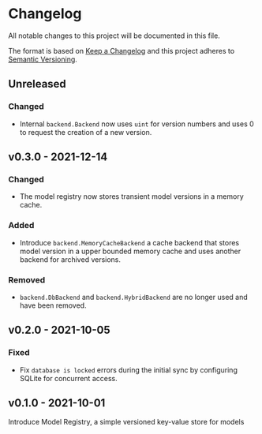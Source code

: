 # Changelog

All notable changes to this project will be documented in this file.

The format is based on [Keep a Changelog](http://keepachangelog.com/en/1.0.0/)
and this project adheres to [Semantic Versioning](http://semver.org/spec/v2.0.0.html).

## Unreleased

### Changed

- Internal `backend.Backend` now uses `uint` for version numbers and uses 0 to request the creation of a new version.

## v0.3.0 - 2021-12-14

### Changed

- The model registry now stores transient model versions in a memory cache.

### Added

- Introduce `backend.MemoryCacheBackend` a cache backend that stores model version in a upper bounded memory cache and uses another backend for archived versions.

### Removed

- `backend.DbBackend` and `backend.HybridBackend` are no longer used and have been removed.

## v0.2.0 - 2021-10-05

### Fixed

- Fix `database is locked` errors during the initial sync by configuring SQLite for concurrent access.

## v0.1.0 - 2021-10-01

Introduce Model Registry, a simple versioned key-value store for models

